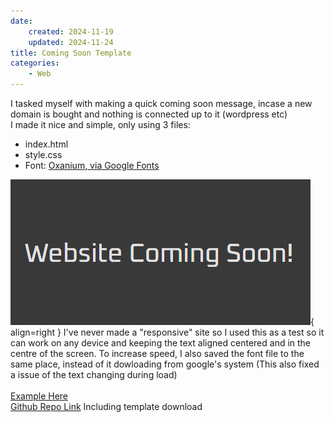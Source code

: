 ```yaml
---
date: 
    created: 2024-11-19
    updated: 2024-11-24
title: Coming Soon Template
categories:
    - Web
---
```


I tasked myself with making a quick coming soon message, incase a new domain is bought and nothing is connected up to it (wordpress etc)
<br>
I made it nice and simple, only using 3 files:

- index.html
- style.css
- Font: [Oxanium, via Google Fonts](https://fonts.google.com/specimen/Oxanium)

![Preview](/images/comingsoon.png){ align=right }
I've never made a "responsive" site so I used this as a test so it can work on any device and keeping the text aligned centered and in the centre of the screen. To increase speed, I also saved the font file to the same place, instead of it dowloading from google's system (This also fixed a issue of the text changing during load)
<br>
<br>
[Example Here](https://warmolabs.tf/responsive-site-template/)
<br>
[Github Repo Link](https://github.com/MrWarmo/responsive-site-template) Including template download
